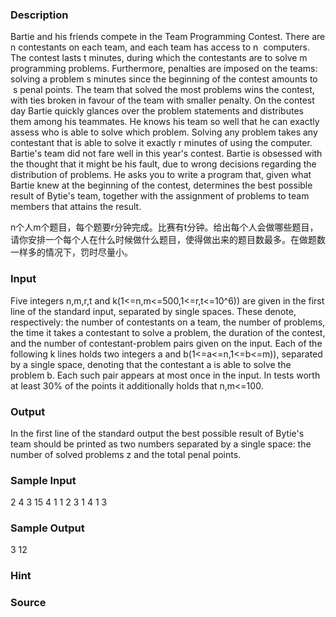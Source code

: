 
### Description
Bartie and his friends compete in the Team Programming Contest. There are n contestants on each team, and each team has access to n  computers. The contest lasts t minutes, during which the contestants are to solve m programming problems. Furthermore, penalties are imposed on the teams: solving a problem s minutes since the beginning of the contest amounts to  s penal points. The team that solved the most problems wins the contest, with ties broken in favour of the team with smaller penalty. 
On the contest day Bartie quickly glances over the problem statements and distributes them among his teammates. He knows his team so well that he can exactly assess who is able to solve which problem. Solving any problem takes any contestant that is able to solve it exactly r minutes of using the computer. 
Bartie's team did not fare well in this year's contest. Bartie is obsessed with the thought that it might be his fault, due to wrong decisions regarding the distribution of problems. He asks you to write a program that, given what Bartie knew at the beginning of the contest, determines the best possible result of Bytie's team, together with the assignment of problems to team members that attains the result. 

<!--StartFragment -->
n个人m个题目，每个题要r分钟完成。比赛有t分钟。给出每个人会做哪些题目，请你安排一个每个人在什么时候做什么题目，使得做出来的题目数最多。在做题数一样多的情况下，罚时尽量小。
 

### Input
Five integers n,m,r,t and k(1<=n,m<=500,1<=r,t<=10^6)) are given in the first line of the standard input, separated by single spaces. These denote, respectively: the number of contestants on a team, the number of problems, the time it takes a contestant to solve a problem, the duration of the contest, and the number of contestant-problem pairs given on the input. Each of the following k lines holds two integers a and b(1<=a<=n,1<=b<=m)), separated by a single space, denoting that the contestant a is able to solve the problem b. Each such pair appears at most once in the input. 
In tests worth at least 30% of the points it additionally holds that n,m<=100. 

### Output
In the first line of the standard output the best possible result of Bytie's team should be printed as two numbers separated by a single space: the number of solved problems z and the total penal points.
### Sample Input
2 4 3 15 4
1 1
2 3
1 4
1 3

### Sample Output
3 12
### Hint

### Source
